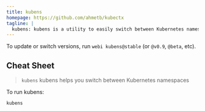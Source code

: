 ```yaml
---
title: kubens
homepage: https://github.com/ahmetb/kubectx
tagline: |
  kubens: kubens is a utility to easily switch between Kubernetes namespaces.
---
```


To update or switch versions, run `webi kubens@stable` (or `@v0.9`, `@beta`,
etc).

## Cheat Sheet

> `kubens` kubens helps you switch between Kubernetes namespaces

To run kubens:

```sh
kubens
```
